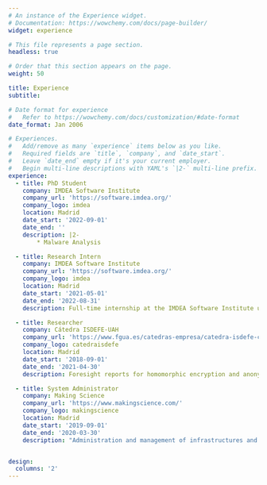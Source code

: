 ```yaml
---
# An instance of the Experience widget.
# Documentation: https://wowchemy.com/docs/page-builder/
widget: experience

# This file represents a page section.
headless: true

# Order that this section appears on the page.
weight: 50

title: Experience
subtitle:

# Date format for experience
#   Refer to https://wowchemy.com/docs/customization/#date-format
date_format: Jan 2006

# Experiences.
#   Add/remove as many `experience` items below as you like.
#   Required fields are `title`, `company`, and `date_start`.
#   Leave `date_end` empty if it's your current employer.
#   Begin multi-line descriptions with YAML's `|2-` multi-line prefix.
experience:
  - title: PhD Student
    company: IMDEA Software Institute
    company_url: 'https://software.imdea.org/'
    company_logo: imdea
    location: Madrid
    date_start: '2022-09-01'
    date_end: ''
    description: |2-
        * Malware Analysis

  - title: Research Intern
    company: IMDEA Software Institute
    company_url: 'https://software.imdea.org/'
    company_logo: imdea
    location: Madrid
    date_start: '2021-05-01'
    date_end: '2022-08-31'
    description: Full-time internship at the IMDEA Software Institute under the supervision of Prof. Juan Caballero in collaboration with NortonLifeLock Research Group to work on the development of a threat hunting tool using the VirusTotal file feed.

  - title: Researcher
    company: Cátedra ISDEFE-UAH
    company_url: 'https://www.fgua.es/catedras-empresa/catedra-isdefe-ciberseguridad-tic-avance-digital/'
    company_logo: catedraisdefe
    location: Madrid
    date_start: '2018-09-01'
    date_end: '2021-04-30'
    description: Foresight reports for homomorphic encryption and anonymization networks (Deep Web, Dark Web, Dark Net). Static code analysis reports. Teaching course on networks and forensics on drones.  Knowledge about server virtualization with VMware vSphere.

  - title: System Administrator
    company: Making Science
    company_url: 'https://www.makingscience.com/'
    company_logo: makingscience
    location: Madrid
    date_start: '2019-09-01'
    date_end: '2020-03-30'
    description: "Administration and management of infrastructures and services: Google Cloud Platform and on-premises. Configuration and automation of high-availability system with the philosophy of Infrastructure as code (IaC) with tools such as SaltStack, Terraform and Docker."


design:
  columns: '2'
---
```

